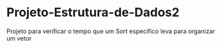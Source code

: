 # Projeto-Estrutura-de-Dados2
Projeto para verificar o tempo que um Sort especifico leva para organizar um vetor

